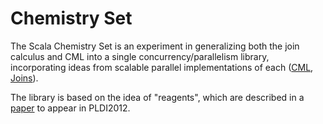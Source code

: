 # Chemistry Set

The Scala Chemistry Set is an experiment in generalizing both the join
calculus and CML into a single concurrency/parallelism library,
incorporating ideas from scalable parallel implementations of each
([CML](http://people.cs.uchicago.edu/~jhr/papers/2009/icfp-parallel-cml.pdf),
[Joins](http://www.ccs.neu.edu/home/turon/scalable-joins.pdf)).

The library is based on the idea of "reagents", which are described in a
[paper](http://www.ccs.neu.edu/home/turon/reagents.pdf) to appear in PLDI2012.
